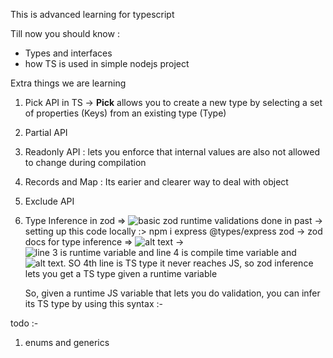 This is advanced learning for typescript

Till now you should know :
  - Types and interfaces
  - how TS is used in simple nodejs project


Extra things we are learning
1. Pick API in TS
   -> __Pick__ allows you to create a new type by selecting a set of properties (Keys) from an existing type (Type)
2. Partial API 
3. Readonly API : lets you enforce that internal values are also not allowed to change during compilation
4. Records and Map : Its earier and clearer way to deal with object
5. Exclude API
6. Type Inference in zod => ![basic zod runtime validations done in past](image.png)
   -> setting up this code locally  :> npm i express @types/express zod
   -> zod docs for type inference => ![alt text](image-1.png)
   -> ![line 3 is runtime variable and line 4 is compile time variable](image-2.png) and ![alt text](image-3.png). SO 4th line is TS type it never reaches JS, so zod inference lets you get a TS type given a runtime variable

   So, given a runtime JS variable that lets you do validation, you can infer its TS type by using this syntax :-

   <!-- type ZodType = z.infer<typeof ZodSchema>  -->



todo :-
1. enums and generics